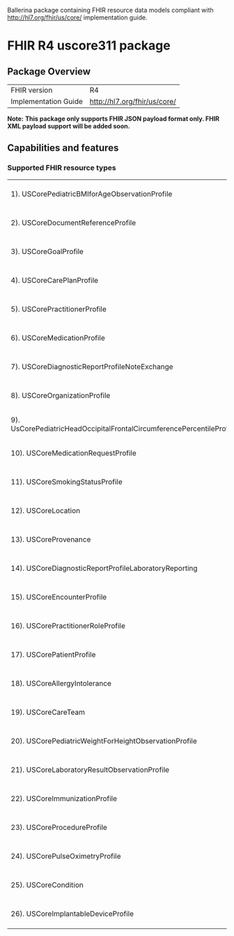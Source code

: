 Ballerina package containing FHIR resource data models
compliant with http://hl7.org/fhir/us/core/ implementation guide.

# FHIR R4 uscore311 package

## Package Overview

|                      |                      |
|----------------------|----------------------|
| FHIR version         | R4                   |
| Implementation Guide | http://hl7.org/fhir/us/core/               |


**Note:**
**This package only supports FHIR JSON payload format only. FHIR XML payload support will be added soon.**

## Capabilities and features

### Supported FHIR resource types

|                  |                                             |
|------------------|---------------------------------------------|
| 1). USCorePediatricBMIforAgeObservationProfile | [[Definition]][s1] [[Ballerina Record]][m1] |
| 2). USCoreDocumentReferenceProfile | [[Definition]][s2] [[Ballerina Record]][m2] |
| 3). USCoreGoalProfile | [[Definition]][s3] [[Ballerina Record]][m3] |
| 4). USCoreCarePlanProfile | [[Definition]][s4] [[Ballerina Record]][m4] |
| 5). USCorePractitionerProfile | [[Definition]][s5] [[Ballerina Record]][m5] |
| 6). USCoreMedicationProfile | [[Definition]][s6] [[Ballerina Record]][m6] |
| 7). USCoreDiagnosticReportProfileNoteExchange | [[Definition]][s7] [[Ballerina Record]][m7] |
| 8). USCoreOrganizationProfile | [[Definition]][s8] [[Ballerina Record]][m8] |
| 9). UsCorePediatricHeadOccipitalFrontalCircumferencePercentileProfile | [[Definition]][s9] [[Ballerina Record]][m9] |
| 10). USCoreMedicationRequestProfile | [[Definition]][s10] [[Ballerina Record]][m10] |
| 11). USCoreSmokingStatusProfile | [[Definition]][s11] [[Ballerina Record]][m11] |
| 12). USCoreLocation | [[Definition]][s12] [[Ballerina Record]][m12] |
| 13). USCoreProvenance | [[Definition]][s13] [[Ballerina Record]][m13] |
| 14). USCoreDiagnosticReportProfileLaboratoryReporting | [[Definition]][s14] [[Ballerina Record]][m14] |
| 15). USCoreEncounterProfile | [[Definition]][s15] [[Ballerina Record]][m15] |
| 16). USCorePractitionerRoleProfile | [[Definition]][s16] [[Ballerina Record]][m16] |
| 17). USCorePatientProfile | [[Definition]][s17] [[Ballerina Record]][m17] |
| 18). USCoreAllergyIntolerance | [[Definition]][s18] [[Ballerina Record]][m18] |
| 19). USCoreCareTeam | [[Definition]][s19] [[Ballerina Record]][m19] |
| 20). USCorePediatricWeightForHeightObservationProfile | [[Definition]][s20] [[Ballerina Record]][m20] |
| 21). USCoreLaboratoryResultObservationProfile | [[Definition]][s21] [[Ballerina Record]][m21] |
| 22). USCoreImmunizationProfile | [[Definition]][s22] [[Ballerina Record]][m22] |
| 23). USCoreProcedureProfile | [[Definition]][s23] [[Ballerina Record]][m23] |
| 24). USCorePulseOximetryProfile | [[Definition]][s24] [[Ballerina Record]][m24] |
| 25). USCoreCondition | [[Definition]][s25] [[Ballerina Record]][m25] |
| 26). USCoreImplantableDeviceProfile | [[Definition]][s26] [[Ballerina Record]][m26] |

[m1]: https://lib.ballerina.io/ballerinax/uscore311/1.0.0#USCorePediatricBMIforAgeObservationProfile
[m2]: https://lib.ballerina.io/ballerinax/uscore311/1.0.0#USCoreDocumentReferenceProfile
[m3]: https://lib.ballerina.io/ballerinax/uscore311/1.0.0#USCoreGoalProfile
[m4]: https://lib.ballerina.io/ballerinax/uscore311/1.0.0#USCoreCarePlanProfile
[m5]: https://lib.ballerina.io/ballerinax/uscore311/1.0.0#USCorePractitionerProfile
[m6]: https://lib.ballerina.io/ballerinax/uscore311/1.0.0#USCoreMedicationProfile
[m7]: https://lib.ballerina.io/ballerinax/uscore311/1.0.0#USCoreDiagnosticReportProfileNoteExchange
[m8]: https://lib.ballerina.io/ballerinax/uscore311/1.0.0#USCoreOrganizationProfile
[m9]: https://lib.ballerina.io/ballerinax/uscore311/1.0.0#UsCorePediatricHeadOccipitalFrontalCircumferencePercentileProfile
[m10]: https://lib.ballerina.io/ballerinax/uscore311/1.0.0#USCoreMedicationRequestProfile
[m11]: https://lib.ballerina.io/ballerinax/uscore311/1.0.0#USCoreSmokingStatusProfile
[m12]: https://lib.ballerina.io/ballerinax/uscore311/1.0.0#USCoreLocation
[m13]: https://lib.ballerina.io/ballerinax/uscore311/1.0.0#USCoreProvenance
[m14]: https://lib.ballerina.io/ballerinax/uscore311/1.0.0#USCoreDiagnosticReportProfileLaboratoryReporting
[m15]: https://lib.ballerina.io/ballerinax/uscore311/1.0.0#USCoreEncounterProfile
[m16]: https://lib.ballerina.io/ballerinax/uscore311/1.0.0#USCorePractitionerRoleProfile
[m17]: https://lib.ballerina.io/ballerinax/uscore311/1.0.0#USCorePatientProfile
[m18]: https://lib.ballerina.io/ballerinax/uscore311/1.0.0#USCoreAllergyIntolerance
[m19]: https://lib.ballerina.io/ballerinax/uscore311/1.0.0#USCoreCareTeam
[m20]: https://lib.ballerina.io/ballerinax/uscore311/1.0.0#USCorePediatricWeightForHeightObservationProfile
[m21]: https://lib.ballerina.io/ballerinax/uscore311/1.0.0#USCoreLaboratoryResultObservationProfile
[m22]: https://lib.ballerina.io/ballerinax/uscore311/1.0.0#USCoreImmunizationProfile
[m23]: https://lib.ballerina.io/ballerinax/uscore311/1.0.0#USCoreProcedureProfile
[m24]: https://lib.ballerina.io/ballerinax/uscore311/1.0.0#USCorePulseOximetryProfile
[m25]: https://lib.ballerina.io/ballerinax/uscore311/1.0.0#USCoreCondition
[m26]: https://lib.ballerina.io/ballerinax/uscore311/1.0.0#USCoreImplantableDeviceProfile

[s1]: http://hl7.org/fhir/us/core/StructureDefinition/pediatric-bmi-for-age
[s2]: http://hl7.org/fhir/us/core/StructureDefinition/us-core-documentreference
[s3]: http://hl7.org/fhir/us/core/StructureDefinition/us-core-goal
[s4]: http://hl7.org/fhir/us/core/StructureDefinition/us-core-careplan
[s5]: http://hl7.org/fhir/us/core/StructureDefinition/us-core-practitioner
[s6]: http://hl7.org/fhir/us/core/StructureDefinition/us-core-medication
[s7]: http://hl7.org/fhir/us/core/StructureDefinition/us-core-diagnosticreport-note
[s8]: http://hl7.org/fhir/us/core/StructureDefinition/us-core-organization
[s9]: http://hl7.org/fhir/us/core/StructureDefinition/head-occipital-frontal-circumference-percentile
[s10]: http://hl7.org/fhir/us/core/StructureDefinition/us-core-medicationrequest
[s11]: http://hl7.org/fhir/us/core/StructureDefinition/us-core-smokingstatus
[s12]: http://hl7.org/fhir/us/core/StructureDefinition/us-core-location
[s13]: http://hl7.org/fhir/us/core/StructureDefinition/us-core-provenance
[s14]: http://hl7.org/fhir/us/core/StructureDefinition/us-core-diagnosticreport-lab
[s15]: http://hl7.org/fhir/us/core/StructureDefinition/us-core-encounter
[s16]: http://hl7.org/fhir/us/core/StructureDefinition/us-core-practitionerrole
[s17]: http://hl7.org/fhir/us/core/StructureDefinition/us-core-patient
[s18]: http://hl7.org/fhir/us/core/StructureDefinition/us-core-allergyintolerance
[s19]: http://hl7.org/fhir/us/core/StructureDefinition/us-core-careteam
[s20]: http://hl7.org/fhir/us/core/StructureDefinition/pediatric-weight-for-height
[s21]: http://hl7.org/fhir/us/core/StructureDefinition/us-core-observation-lab
[s22]: http://hl7.org/fhir/us/core/StructureDefinition/us-core-immunization
[s23]: http://hl7.org/fhir/us/core/StructureDefinition/us-core-procedure
[s24]: http://hl7.org/fhir/us/core/StructureDefinition/us-core-pulse-oximetry
[s25]: http://hl7.org/fhir/us/core/StructureDefinition/us-core-condition
[s26]: http://hl7.org/fhir/us/core/StructureDefinition/us-core-implantable-device
